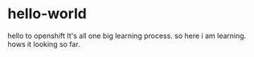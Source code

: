 # hello-world
hello to openshift
It's all one big learning process.
so here i am learning.
hows it looking so far.
